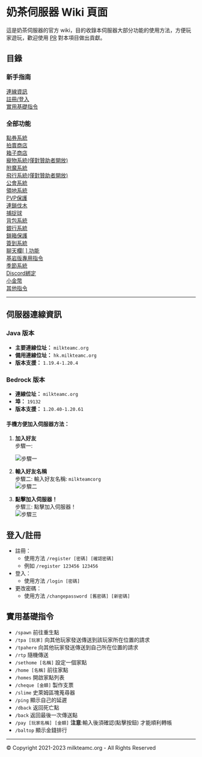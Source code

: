 # 奶茶伺服器 Wiki 頁面
這是奶茶伺服器的官方 wiki，目的收錄本伺服器大部分功能的使用方法，方便玩家遊玩，歡迎使用 [PR](https://github.com/milkteamc/wiki/pulls) 對本項目做出貢獻。
## 目錄
### 新手指南
[連線資訊](README.md#伺服器連線資訊)  
[註冊/登入](#%E7%99%BB%E5%85%A5%E8%A8%BB%E5%86%8A)  
[實用基礎指令](https://github.com/milkteamc/wiki#%E5%AF%A6%E7%94%A8%E5%9F%BA%E7%A4%8E%E6%8C%87%E4%BB%A4)
### 全部功能 
[點券系統](md/point.md)  
[拍賣商店](md/ah.md)  
[箱子商店](md/chestshop.md)  
[寵物系統(僅對贊助者開放)](md/pets.md)   
[附魔系統](md/enchantlist.md)  
[飛行系統(僅對贊助者開放)](md/tempfly.md)   
[公會系統](md/guild.md)  
[領地系統](md/land.md)  
[PVP保護](md/pvp.md)  
[連鎖伐木](md/choptree.md)  
[捕捉球](md/catchball.md)  
[背包系統](md/bag.md)  
[銀行系統](md/bank.md)  
[鎖箱保護](md/chestlock.md)  
[簽到系統](md/daily.md)   
[聊天欄[ ] 功能](md/[].md)   
[基岩版專用指令](md/bedrock.md)   
[季節系統](md/season.md)  
[Discord綁定](md/dc.md)   
[小金幣](md/coin.md)  
[其他指令](md/others.md)
***

## 伺服器連線資訊

### Java 版本
- **主要連線位址：** `milkteamc.org`
- **備用連線位址：** `hk.milkteamc.org`
- **版本支援：** `1.19.4-1.20.4`

### Bedrock 版本
- **連線位址：** `milkteamc.org`
- **埠：** `19132`
- **版本支援：** `1.20.40-1.20.61`



#### **手機方便加入伺服器方法：**
  1. **加入好友**  
     步驟一:


     ![步驟一](https://cdn.discordapp.com/attachments/924635626303811634/1201131553170923650/image.png?ex=65c8b3ee&is=65b63eee&hm=9315bf697f4404a965be08980650c3c08d070abcd1aebab1d53a773945a7c5aa&)
     
  2. **輸入好友名稱**  
     步驟二: 輸入好友名稱: `milkteamcorg`  
     ![步驟二](https://cdn.discordapp.com/attachments/924635626303811634/1201131668854014033/image.png?ex=65c8b409&is=65b63f09&hm=5c8cdd92431dc5fd06c674587aaa2b9ec16c8eae1b5931319077b685f0005227&)
     
  3. **點擊加入伺服器！**  
     步驟三: 點擊加入伺服器！  
     ![步驟三](https://cdn.discordapp.com/attachments/924635626303811634/1201131764756791326/image.png?ex=65c8b420&is=65b63f20&hm=91cf73b1341a0d6032928ad31c9e02a1eb7863d49746f495b1be03205da2893e&)


## 登入/註冊
- 註冊：  
  - 使用方法 `/register [密碼] [確認密碼]`  
  - 例如 `/register 123456 123456`  
- 登入：
  - 使用方法 `/login [密碼]`  
- 更改密碼：  
  - 使用方法 `/changepassword [舊密碼] [新密碼]` 
## 實用基礎指令
- `/spawn` 前往重生點
- `/tpa [玩家]` 向其他玩家發送傳送到該玩家所在位置的請求
- `/tpahere` 向其他玩家發送傳送到自己所在位置的請求
- `/rtp` 隨機傳送
- `/sethome [名稱]` 設定一個家點
- `/home [名稱]` 前往家點
- `/homes` 開啟家點列表
- `/cheque [金額]` 製作支票
- `/slime` 史萊姆區塊蒐尋器
- `/ping` 顯示自己的延遲
- `/dback` 返回死亡點
- `/back` 返回最後一次傳送點
- `/pay [玩家名稱] [金額]`  **注意**:輸入後須確認(點擊按鈕) 才能順利轉帳
- `/baltop` 顯示金錢排行
***
© Copyright 2021-2023 milkteamc.org - All Rights Reserved 
